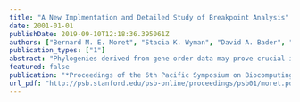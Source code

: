 ```yaml
---
title: "A New Implmentation and Detailed Study of Breakpoint Analysis"
date: 2001-01-01
publishDate: 2019-09-10T12:18:36.395061Z
authors: ["Bernard M. E. Moret", "Stacia K. Wyman", "David A. Bader", "Tandy J. Warnow", "Mi Yan"]
publication_types: ["1"]
abstract: "Phylogenies derived from gene order data may prove crucial in answering some fundamental open questions in biomolecular evolution. Yet very few techniques are available for such phylogenetic reconstructions. One method is breakpoint analysis, developed by Blanchette and Sankoff for solving the “breakpoint phylogeny.” Our earlier studies confirmed the usefulness of this approach, but also found that BPAnalysis, the implementation developed by Sankoff and Blanchette, was too slow to use on all but very small datasets. We report here on a reimplementation of BPAnalysis using the principles of algorithmic engineering. Our faster (by 2 to 3 orders of magnitude) and flexible implementation allowed us to conduct studies on the characteristics of breakpoint analysis, in terms of running time, quality, and robustness, as well as to analyze datasets that had so far been considered out of reach. We report on these findings and also discuss future directions for our new implementation."
featured: false
publication: "*Proceedings of the 6th Pacific Symposium on Biocomputing, PSB 2001, Big Island, Hawaii, January 3-7, 2001*"
url_pdf: "http://psb.stanford.edu/psb-online/proceedings/psb01/moret.pdf"
---
```


